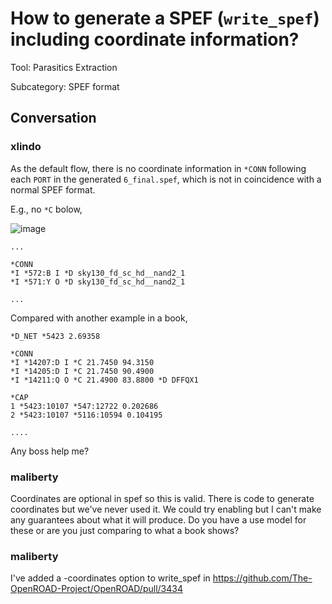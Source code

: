 # How to generate a SPEF (`write_spef`) including coordinate information?

Tool: Parasitics Extraction

Subcategory: SPEF format

## Conversation

### xlindo
As the default flow, there is no coordinate information in `*CONN` following each `PORT` in the generated `6_final.spef`, which is not in coincidence with a normal SPEF format.

E.g., no `*C` bolow,

![image](https://github.com/The-OpenROAD-Project/OpenROAD/assets/8579640/488691da-2217-4dae-980b-da833f9bbf79)

```
...

*CONN
*I *572:B I *D sky130_fd_sc_hd__nand2_1
*I *571:Y O *D sky130_fd_sc_hd__nand2_1

...
```

Compared with another example in a book,

```
*D_NET *5423 2.69358 

*CONN 
*I *14207:D I *C 21.7450 94.3150 
*I *14205:D I *C 21.7450 90.4900 
*I *14211:Q O *C 21.4900 83.8800 *D DFFQX1 

*CAP 
1 *5423:10107 *547:12722 0.202686 
2 *5423:10107 *5116:10594 0.104195

....
```


Any boss help me?

### maliberty
Coordinates are optional in spef so this is valid.  There is code to generate coordinates but we've never used it.  We could try enabling but I can't make any guarantees about what it will produce.  Do you have a use model for these or are you just comparing to what a book shows?

### maliberty
I've added a -coordinates option to write_spef in https://github.com/The-OpenROAD-Project/OpenROAD/pull/3434

